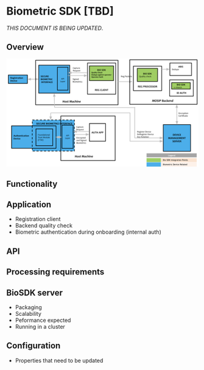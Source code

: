 # Biometric SDK [TBD]

_THIS DOCUMENT IS BEING UPDATED_.

## Overview

![](_images/sdk.png)

##  Functionality 
## Application
* Registration client
* Backend quality check
* Biometric authentication during onboarding (internal auth)

## API

## Processing requirements

## BioSDK server
* Packaging
* Scalability
* Peformance expected
* Running in a cluster

## Configuration 
* Properties that need to be updated 



